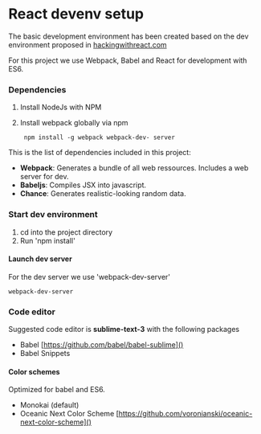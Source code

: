 React devenv setup
===

The basic development environment has been created based on the dev environment proposed in [hackingwithreact.com](http://www.hackingwithreact.com/)

For this project we use Webpack, Babel and React for development with ES6.


### Dependencies

1. Install NodeJs with NPM
2. Install webpack globally via npm


		npm install -g webpack webpack-dev-	server

This is the list of dependencies included in this project: 


* **Webpack**: Generates a bundle of all web ressources. Includes a web server for dev.
* **Babeljs**: Compiles JSX into javascript.
* **Chance**: Generates realistic-looking random data.

### Start dev environment

1. cd into the project directory
2. Run 'npm install'

#### Launch dev server

For the dev server we use 'webpack-dev-server'

	webpack-dev-server
	
	
### Code editor

Suggested code editor is **sublime-text-3** with the following packages

* Babel [https://github.com/babel/babel-sublime]()
* Babel Snippets

#### Color schemes

Optimized for babel and ES6.

* Monokai (default)
* Oceanic Next Color Scheme [https://github.com/voronianski/oceanic-next-color-scheme]()


